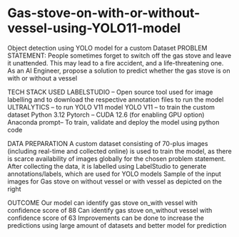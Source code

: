# Gas-stove-on-with-or-without-vessel-using-YOLO11-model
Object detection using YOLO model for a custom Dataset
PROBLEM STATEMENT:
People sometimes forget to switch off the gas stove and leave it unattended. This may lead to a fire accident, and a life-threatening one.
 As an AI Engineer,  propose a solution to predict whether the gas stove is on with or without a vessel


TECH STACK USED
LABELSTUDIO – Open source tool used for image labelling and to download the respective annotation files to run the model
ULTRALYTICS – to run YOLO V11 model
YOLO V11 – to train the custom dataset
Python 3.12
Pytorch – CUDA 12.6 (for enabling GPU option)
Anaconda prompt– To train, validate and deploy the model using python code

DATA PREPARATION
A custom dataset consisting of 70-plus images (including real-time and collected online) is used to train the model, as there is scarce availability of images globally for the chosen problem statement.
After collecting the data, it is labelled using LabelStudio to generate annotations/labels, which are used for YOLO models
Sample of the input images for Gas stove on without vessel or with vessel as depicted on the right

OUTCOME
Our model can identify gas stove on_with vessel with confidence score of 88
Can identify gas stove on_without vessel with confidence score of 63
Improvements can be done to increase the predictions using large amount of datasets and better model for prediction





